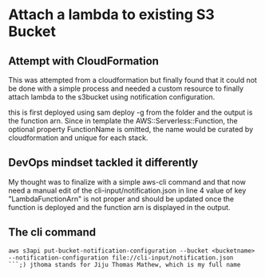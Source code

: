 # Attach a lambda to existing S3 Bucket 

## Attempt with CloudFormation

This was attempted from a cloudformation but finally found that it could not be done
with a simple process and needed a custom resource to finally attach lambda to the s3bucket 
using notification configuration. 

this is first deployed using sam deploy -g from the folder and the output is the function arn. Since in template the AWS::Serverless::Function, the optional property FunctionName is omitted, the name would be curated by cloudformation and unique for each stack.

## DevOps mindset tackled it differently

My thought was to finalize with a simple aws-cli command and that now need a manual edit of the
cli-input/notification.json in line 4 value of key "LambdaFunctionArn" is not proper and should be updated
once the function is deployed and the function arn is displayed in the output. 

## The cli command

```
aws s3api put-bucket-notification-configuration --bucket <bucketname> --notification-configuration file://cli-input/notification.json
```;) jthoma stands for Jiju Thomas Mathew, which is my full name
